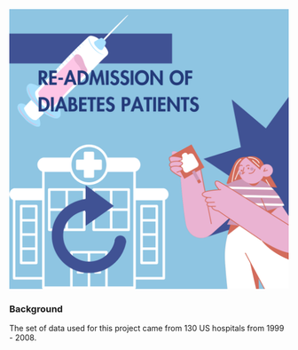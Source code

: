 <img src="images/Diabetes 2023.png?raw=true"/>

### Background
The set of data used for this project came from 130 US hospitals from 1999 - 2008. 
